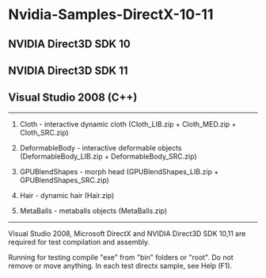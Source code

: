 # Nvidia-Samples-DirectX-10-11

## NVIDIA Direct3D SDK 10

## NVIDIA Direct3D SDK 11

## Visual Studio 2008 (C++)
________________________________

1. Cloth - interactive dynamic cloth (Cloth_LIB.zip + Cloth_MED.zip + Cloth_SRC.zip)

2. DeformableBody - interactive deformable objects (DeformableBody_LIB.zip + DeformableBody_SRC.zip)

3. GPUBlendShapes - morph head (GPUBlendShapes_LIB.zip + GPUBlendShapes_SRC.zip) 

4. Hair - dynamic hair (Hair.zip)

5. MetaBalls - metaballs objects (MetaBalls.zip) 

________________________________

Visual Studio 2008, Microsoft DirectX and NVIDIA Direct3D SDK 10,11 are required for test compilation and assembly.

Running for testing compile "exe" from "bin" folders or "root". Do not remove or move anything. In each test directx sample, see Help (F1).

